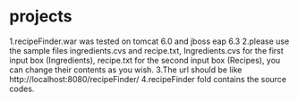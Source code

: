 # projects
1.recipeFinder.war was tested on tomcat 6.0 and jboss eap 6.3
2.please use the sample files ingredients.cvs and recipe.txt, Ingredients.cvs for the first input box (Ingredients), recipe.txt for the second input box (Recipes), you can change their contents as you wish.
3.The url should be like http://localhost:8080/recipeFinder/
4.recipeFinder fold contains the source codes.
